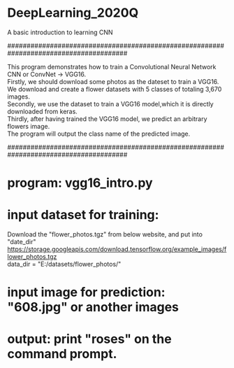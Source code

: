 # DeepLearning_2020Q
A basic introduction to learning CNN


#######################################################################################

This program demonstrates how to train a Convolutional Neural Network CNN or ConvNet -> VGG16.  
Firstly, we should download some photos as the dateset to train a VGG16.  
We download and create a flower datasets with 5 classes of totaling 3,670 images.  
Secondly, we use the dataset to train a VGG16 model,which it is directly downloaded from keras.  
Thirdly, after having trained the VGG16 model, we predict an arbitrary flowers image.  
The program will output the class name of the predicted image.  

#######################################################################################

# program: vgg16_intro.py

# input dataset for training:
Download the "flower_photos.tgz" from below website, and put into "date_dir"  
https://storage.googleapis.com/download.tensorflow.org/example_images/flower_photos.tgz  
data_dir = "E:/datasets/flower_photos/"  

# input image for prediction: "608.jpg" or another images

# output: print "roses" on the command prompt. 
